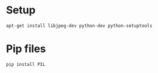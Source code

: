 # Setup

`apt-get install libjpeg-dev python-dev python-setuptools`

# Pip files 
`pip install PIL`

